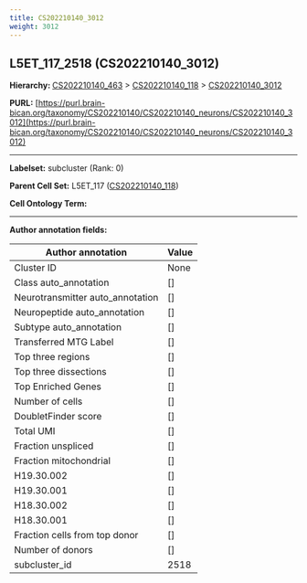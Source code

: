 ```yaml
---
title: CS202210140_3012
weight: 3012
---
```

## L5ET_117_2518 (CS202210140_3012)
<b>Hierarchy: </b>
[CS202210140_463](../CS202210140_463) >
[CS202210140_118](../CS202210140_118) >
[CS202210140_3012](../CS202210140_3012)

**PURL:** [https://purl.brain-bican.org/taxonomy/CS202210140/CS202210140_neurons/CS202210140_3012](https://purl.brain-bican.org/taxonomy/CS202210140/CS202210140_neurons/CS202210140_3012)

---


**Labelset:** subcluster (Rank: 0)

**Parent Cell Set:** L5ET_117 ([CS202210140_118](../CS202210140_118))



**Cell Ontology Term:** 

[MARKER GENES.]: #


---

[TRANSFERRED ANNOTATIONS.]: #


[AUTHOR ANNOTATION FIELDS.]: #


**Author annotation fields:**

| Author annotation | Value |
|-------------------|-------|
|Cluster ID|None|
|Class auto_annotation|[]|
|Neurotransmitter auto_annotation|[]|
|Neuropeptide auto_annotation|[]|
|Subtype auto_annotation|[]|
|Transferred MTG Label|[]|
|Top three regions|[]|
|Top three dissections|[]|
|Top Enriched Genes|[]|
|Number of cells|[]|
|DoubletFinder score|[]|
|Total UMI|[]|
|Fraction unspliced|[]|
|Fraction mitochondrial|[]|
|H19.30.002|[]|
|H19.30.001|[]|
|H18.30.002|[]|
|H18.30.001|[]|
|Fraction cells from top donor|[]|
|Number of donors|[]|
|subcluster_id|2518|
